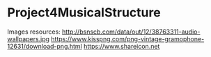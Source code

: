 # Project4MusicalStructure

Images resources:
http://bsnscb.com/data/out/12/38763311-audio-wallpapers.jpg
https://www.kisspng.com/png-vintage-gramophone-12631/download-png.html
https://www.shareicon.net
